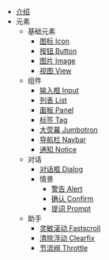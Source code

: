 - [介绍]()
- 元素
  - 基础元素
    - [图标 Icon](elements/basics/icon.md)
    - [按钮 Button](elements/basics/button.md)
    - [图片 Image](elements/basics/image.md)
    - [视图 View](elements/basics/view.md)
  - 组件
    - [输入框 Input](elements/components/input.md)
    - [列表 List](elements/components/list.md)
    - [面板 Panel](elements/components/panel.md)
    - [标签 Tag](elements/components/tag.md)
    - [大荧幕 Jumbotron](elements/components/jumbotron.md)
    - [导航栏 Navbar](elements/components/navbar.md)
    - [通知 Notice](elements/components/notice.md)
  - 对话
    - [对话框 Dialog](elements/dialogs/dialog.md)
    - 情景
      - [警告 Alert](elements/dialogs/modals/alert.md)
      - [确认 Confirm](elements/dialogs/modals/confirm.md)
      - [提词 Prompt](elements/dialogs/modals/prompt.md)
  - 助手
    - [灵敏滚动 Fastscroll](elements/helpers/fastscroll.md)
    - [清除浮动 Clearfix](elements/helpers/clearfix.md)
    - [节流阀 Throttle](elements/helpers/throttle.md)
